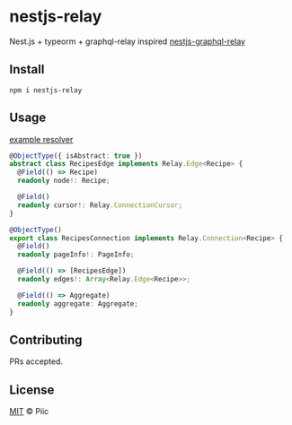 # nestjs-relay

Nest.js + typeorm + graphql-relay inspired [nestjs-graphql-relay](https://github.com/kazekyo/nestjs-graphql-relay)

## Install

```
npm i nestjs-relay
```

## Usage

[example resolver](https://github.com/piic/nestjs-plugins/blob/master/example/src/recipes/recipes.resolver.ts)

```typescript
@ObjectType({ isAbstract: true })
abstract class RecipesEdge implements Relay.Edge<Recipe> {
  @Field(() => Recipe)
  readonly node!: Recipe;

  @Field()
  readonly cursor!: Relay.ConnectionCursor;
}

@ObjectType()
export class RecipesConnection implements Relay.Connection<Recipe> {
  @Field()
  readonly pageInfo!: PageInfo;

  @Field(() => [RecipesEdge])
  readonly edges!: Array<Relay.Edge<Recipe>>;

  @Field(() => Aggregate)
  readonly aggregate: Aggregate;
}
```

## Contributing

PRs accepted.

## License

[MIT](https://github.com/piic/nestjs-plugins/blob/master/LICENSE) © Piic
